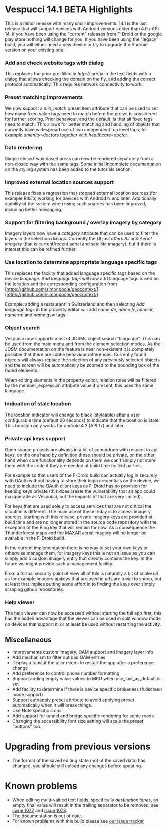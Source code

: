 # Vespucci 14.1 BETA Highlights

This is a minor release with many small improvements. 14.1 is the last release that will support devices with Android versions older than 4.0 / API 14, if you have been using the "current" releases from F-Droid or the google play store nothing will change for you, if you have been using the "legacy" build, you will either need a new device or try to upgrade the Android version on your existing one.

### Add and check website tags with dialog

This replaces the prior pre-filled in _http://_ prefix in the text fields with a dialog that allows checking the domain on the fly, and adding the correct protocol automatically. This requires network connectivity to work.

### Preset matching improvements

We now support a *min_match* preset item attribute that can be used to set how many fixed value tags need to match before the preset is considered for further scoring. Prior behaviour, and the default, is that all fixed tags need to match. This allows for better matching and handling of objects that currently have widespread use of two independent top level tags, for example _amenity=doctors_ together with _healthcare=doctor_.

### Data rendering

Simple closed-way based areas can now be rendered separately from a non-closed way with the same tags. Some initial incomplete documentation on the styling system has been added to the tutorials section. 

### Improved external location sources support

This release fixes a regression that stopped external location sources (for example Rtklib) working for devices with Android N and later. Additionally stability of the system when using such sources has been improved, including better messaging.

### Support for filtering background / overlay imagery by category

Imagery layers now have a _category_ attribute that can be used to filter the layers in the selection dialogs. Currently the UI just offers _All_ and _Aerial imagery_ (that is current/recent aerial and satellite imagery), but if there is interest this can be refined further.

### Use location to determine appropriate language specific tags

This replaces the facility that added language specific tags based on the device language. _Add language tags_ will now add language tags based on the location and the corresponding configuration from  [https://github.com/simonpoole/geocontext/](https://github.com/simonpoole/geocontext/).

Example: adding a restaurant in Switzerland and then selecting _Add language tags_ in the property editor will add _name:de_, _name:fr_, _name:it_, _name:rm_ and _name:gsw_ tags.

### Object search

Vespucci now supports most of JOSMs object search "language". This can be used from the main menu and from the element selection modes. As the JOSM documentation on the feature is near non-existent it is completely possible that there are subtle behaviour differences. Currently found objects will always replace the selection of any previously selected objects and the screen will be automatically be zoomed to the bounding box of the found elements.

When editing elements in the property editor, relation roles will be filtered by the member_expression attribute value if present, this uses the same language.

### Indication of stale location

The location indicator will change to black (styleable) after a user configurable time (default 60 seconds) to indicate that the position is stale. This function only works for android 4.2 (API 17) and later.

### Private api keys support

Open source projects are always in a bit of conundrum with respect to api keys, on the one hand by definition these should be private, on the other hand when core functionality depends on them we can't simply not store them with the code if they are needed at build time for 3rd parties. 

For example so that users of the F-Droid build can actually log in securely with OAuth without having to store their login credentials on the device, we need to include the OAuth client keys as F-Droid has no provision for keeping keys private (this does create the vulnerability that an app could masquerade as Vespucci, but the impacts of that are very limited).

For keys that are used solely to access services that are not critical the situation is different. The main use of these today is to access imagery sources, starting with this release, private imagery keys are provided at build time and are no longer stored in the source code repository with the exception of the Bing key that will remain for now. As a consequence the Thunderforest maps and the MAXAR aerial imagery will no longer be available in the F-Droid build.

In the current implementation there is no way to set your own keys or otherwise manage them, for imagery keys this is not an issue as you can simply add a custom imagery entry that directly contains the key. In the future we might provide such a management facility.

From a formal security point of view all of this is naturally a bit of snake oil as for example imagery apikeys that are used in urls are trivial to snoop, but at least that implies putting some effort in to finding the keys over simply scraping github repositories.

### Help viewer

The help viewer can now be accessed without starting the full app first, this has the added advantage that the viewer can be used in split window mode on devices that support it, or at least be used without restarting the activity. 

## Miscellaneous

* Improvements custom imagery, OAM support and imagery layer info
* Add mechanism to filter out bad OAM entries
* Display a toast if the user needs to restart the app after a preference change
* Add preference to control phone number formatting
* Support adding empty value values to MRU when use_last_as_default is set
* Add facility to determine if there is device specific brokeness (fullscreen mode support)
* Support autoapply preset attribute to avoid applying preset automatically when it will break things.
* Use Note specific icons
* Add support for tunnel and bridge specific rendering for some roads
* Changing the accessibility font size setting will scale the preset "buttons" too.

# Upgrading from previous versions

* The format of the saved editing state (not of the saved data) has changed, you should still upload any changes before updating.

# Known problems

* When editing multi-valued text fields, specifically _destination:lanes_, an empty final value will result in the trailing separator to be removed, see [issue 1072](https://github.com/MarcusWolschon/osmeditor4android/issues/1072) and [issue 1073](https://github.com/MarcusWolschon/osmeditor4android/issues/1073).
* The documentation is out of date.
* For known problems with this build please see [our issue tracker](https://github.com/MarcusWolschon/osmeditor4android/issues)

